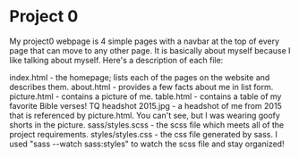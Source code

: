 # Project 0

My project0 webpage is 4 simple pages with a navbar at the top of every page
that can move to any other page. It is basically about myself because I like
talking about myself. Here's a description of each file:

index.html - the homepage; lists each of the pages on the website and describes
  them.
about.html - provides a few facts about me in list form.
picture.html - contains a picture of me.
table.html - contains a table of my favorite Bible verses!
TQ headshot 2015.jpg - a headshot of me from 2015 that is referenced by
  picture.html. You can't see, but I was wearing goofy shorts in the picture.
sass/styles.scss - the scss file which meets all of the project requirements.
styles/styles.css - the css file generated by sass. I used
  "sass --watch sass:styles" to watch the scss file and stay organized! 
